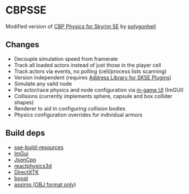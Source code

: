 # CBPSSE
Modified version of [CBP Physics for Skyrim SE](https://github.com/cbpphysics/CBPSSE) by [polygonhell](https://github.com/polygonhell)

## Changes
* Decouple simulation speed from framerate
* Track all loaded actors instead of just those in the player cell
* Track actors via events, no polling (cell/process lists scanning)
* Version independent (requires [Address Library for SKSE Plugins](https://www.nexusmods.com/skyrimspecialedition/mods/32444))
* Simulate any valid node
* Per actor/race physics and node configuration via [in-game UI](https://i.imgur.com/Vf1kF8L.jpg) (ImGUI)
* Collisions (currently implements sphere, capsule and box collider shapes)
* Renderer to aid in configuring collision bodies
* Physics configuration overrides for individual armors

## Build deps
* [sse-build-resources](https://github.com/SlavicPotato/sse-build-resources)
* [ImGui](https://github.com/ocornut/imgui)
* [JsonCpp](https://github.com/open-source-parsers/jsoncpp)
* [reactphysics3d](https://github.com/DanielChappuis/reactphysics3d)
* [DirectXTK](https://github.com/Microsoft/DirectXTK)
* [boost](https://github.com/boostorg/boost)
* [assimp (OBJ format only)](https://github.com/assimp/assimp)